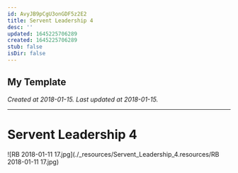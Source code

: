 ```yaml
---
id: AvyJB9pCgU3onGDF5z2E2
title: Servent Leadership 4
desc: ''
updated: 1645225706289
created: 1645225706289
stub: false
isDir: false
---
```

My Template
---

_Created at 2018-01-15._
_Last updated at 2018-01-15._




---

# Servent Leadership 4


![RB 2018-01-11 17.jpg](./_resources/Servent_Leadership_4.resources/RB 2018-01-11 17.jpg)

